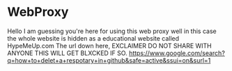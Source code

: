 # WebProxy
Hello I am guessing you're here for using this web proxy well in this case the whole website is hidden as a educational website called HypeMeUp.com
The url down here, EXCLAIMER DO NOT SHARE WITH ANYONE THIS WILL GET BLXCKED IF SO.
https://www.google.com/search?q=how+to+delet+a+respotary+in+github&safe=active&ssui=on&surl=1
